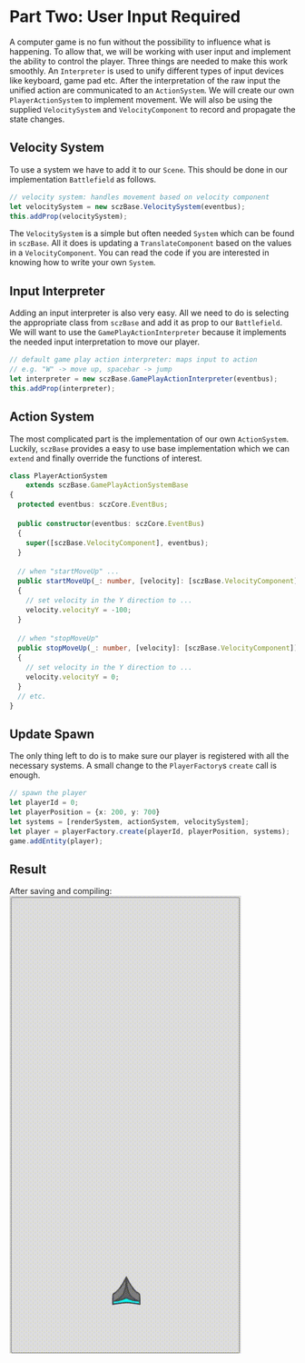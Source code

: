 # Part Two: User Input Required
A computer game is no fun without the possibility to influence what is happening. To allow that, we will be working with user input and implement the ability to control the player. Three things are needed to make this work smoothly. An `Interpreter` is used to unify different types of input devices like keyboard, game pad etc. After the interpretation of the raw input the unified action are communicated to an `ActionSystem`. We will create our own `PlayerActionSystem` to implement movement. We will also be using the supplied `VelocitySystem` and `VelocityComponent` to record and propagate the state changes.

## Velocity System
To use a system we have to add it to our `Scene`. This should be done in our implementation `Battlefield` as follows.  
```typescript
// velocity system: handles movement based on velocity component
let velocitySystem = new sczBase.VelocitySystem(eventbus);
this.addProp(velocitySystem);
```
The `VelocitySystem` is a simple but often needed `System` which can be found in `sczBase`. All it does is updating a `TranslateComponent` based on the values in a `VelocityComponent`. You can read the code if you are interested in knowing how to write your own `System`.

## Input Interpreter
Adding an input interpreter is also very easy. All we need to do is selecting the appropriate class from `sczBase` and add it as prop to our `Battlefield`.
We will want to use the `GamePlayActionInterpreter` because it implements the needed input interpretation to move our player.
```typescript
// default game play action interpreter: maps input to action
// e.g. "W" -> move up, spacebar -> jump
let interpreter = new sczBase.GamePlayActionInterpreter(eventbus);
this.addProp(interpreter);
```

## Action System
The most complicated part is the implementation of our own `ActionSystem`.  
Luckily, `sczBase` provides a easy to use base implementation which we can `extend` and finally override the functions of interest.  

```typescript
class PlayerActionSystem
    extends sczBase.GamePlayActionSystemBase
{
  protected eventbus: sczCore.EventBus;

  public constructor(eventbus: sczCore.EventBus)
  {
    super([sczBase.VelocityComponent], eventbus);
  }

  // when "startMoveUp" ...
  public startMoveUp(_: number, [velocity]: [sczBase.VelocityComponent])
  {
    // set velocity in the Y direction to ...
    velocity.velocityY = -100;
  }

  // when "stopMoveUp"
  public stopMoveUp(_: number, [velocity]: [sczBase.VelocityComponent])
  {
    // set velocity in the Y direction to ...
    velocity.velocityY = 0;
  }
  // etc.
}
```

## Update Spawn
The only thing left to do is to make sure our player is registered with all the necessary systems.  A small change to the `PlayerFactory`s `create` call is enough.
```typescript
// spawn the player
let playerId = 0;
let playerPosition = {x: 200, y: 700}
let systems = [renderSystem, actionSystem, velocitySystem];
let player = playerFactory.create(playerId, playerPosition, systems);
game.addEntity(player);
```

## Result
After saving and compiling:  
![part two demo gif](part2.gif)
